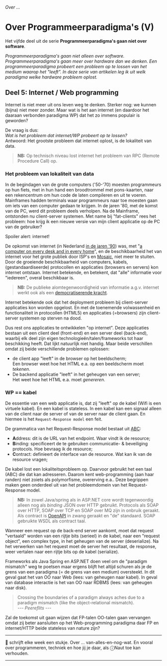 *Over ...*

# Over Programmeerparadigma's (V)

Het vijfde deel uit de serie **Programmeerparadigma's gaan niet over software**. 

*Programmeerparadigma's gaan niet alleen over software. Programmeerparadigma's gaan meer over hardware dan we denken. Een programmeerparadigma probeert een probleem op te lossen van het medium waarop het "leeft". In deze serie van artikelen leg ik uit welk paradigma welke hardware probleem oplost.*

## Deel 5: Internet / Web programming

Internet is niet meer uit ons leven weg te denken. Sterker nog: we kunnen (bijna) niet meer zonder. Maar wat is het aan internet (en daardoor het daaraan verbonden paradigma WP) dat het zo immens populair is geworden?

De vraag is dus:<br/>
*Wat is het probleem dat internet/WP probeert op te lossen?*<br/>
Antwoord: Het grootste probleem dat internet oplost, is de lokaliteit van data.

> **NB:** Op technisch niveau lost internet het probleem van RPC (Remote Procedure Call) op.

### Het probleem van lokaliteit van data

In de begindagen van de grote computers ('50-'70) moesten programmeurs op hun fiets, met in hun hand een broodtrommel met pons-kaarten, naar een rekencentrum om hun code de laten compileren en uit te voeren. Mainframes hadden terminals waar programmeurs naar toe moesten gaan om iets van een computer gedaan te krijgen. In de jaren '80, met de komst van de PC, werd dit probleem deels verholpen. Na de Mainframe, ontstonden nu client-server systemen. Met name bij "fat-clients" rees het probleem: hoe krijg ik een nieuwe versie van mijn client applicatie op de PC van de gebruiker? 

Spoiler alert: internet!

De opkomst van internet (in Nederland [in de jaren '90](https://nl.wikipedia.org/wiki/Geschiedenis_van_het_internet_in_Nederland)) was, met "[a computer on every desk and in every home](https://www.businessinsider.nl "De mission statement van Microsoft in '80 & `90")", en de beschikbaarheid het van internet voor het grote publiek door ISP's en [Mosaic](https://nl.wikipedia.org/wiki/Mosaic_(browser)), niet meer te stuiten. Door de groeiende beschikbaarheid van computers, kabels, (gestandaardiseerde) protocollen en applicaties (browsers en servers) kon internet ontstaan. Internet betekende, en betekent, dat "alle" informatie voor "iedereen", overal beschikbaar is.

> **NB:** De publieke alomtegenwoordigheid van informatie a.g.v. internet werkt ook als een [democratiserende kracht](https://assets.cambridge.org/97811070/49130/excerpt/9781107049130_excerpt.pdf).

Internet betekende ook dat het deployment probleem bij client-server applicaties kon worden opgelost. En met de toenemende volwassenheid en functionaliteit in protocollen (HTML5) en applicaties (=browsers) zijn client-server systemen op sterven na dood.

Dus rest ons applicaties te ontwikkelen "op internet". Deze applicaties bestaan uit een client deel (front-end) en een server deel (back-end), waarbij elk deel zijn eigen technologieën/talen/frameworks tot haar beschikking heeft. Dat lijkt natuurlijk niet handig. Maar beide verschillen omdat zij beide verschillende problemen oplossen: 

* de client app "leeft" in de browser op het beeldscherm;<br/>Een browser weet hoe het HTML e.a. op een beeldscherm moet *tekenen*.
* De backend applicatie "leeft" in het geheugen van een server;<br/>Het weet hoe het HTML e.a. moet *genereren*.

### WP == kabel

De essentie van een web applicatie is, dat zij "leeft" op de kabel (Wifi is een virtuele kabel). En een kabel is stateless. In een kabel kan een signaal alleen van de client naar de server of van de server naar de client gaan. En hiermee is het `Request-Response model` een feit.

De grammatica van het Request-Response model bestaat uit [ABC](https://en.wikipedia.org/wiki/Windows_Communication_Foundation):

* **A**ddress: dit is de URL van het endpoint. Waar vindt ik de resource;
* **B**inding: specificeert de te gebruiken communicatie- & beveiliging protocols. Hoe bevraag ik de resource;
* **C**ontract: definieert de interface van de resource. Wat kan ik van de resource vragen;

De kabel lost een lokaliteitsprobleem op. Daarvoor gebruikt het een taal (ABC) die dat kan adresseren. Daarom kent web-programming (aan haar randen) niet zoiets als polymorfisme, overerving e.a.. Deze begrippen maken geen onderdeel uit van het probleemdomein van het Request-Response model. 

> **NB:** In zowel Java/spring als in ASP.NET core wordt tegenwoordig alleen nog als *binding* JSON over HTTP gebruikt. Protocols als SOAP over HTTP, SOAP over TCP en SOAP over MQ zijn in onbruik geraakt. Als contract is [OpenAPI](https://www.openapis.org/) in zwang geraakt en "de" standaard. SOAP gebruikte WSDL als contract taal.

Wanneer een request op de back-end server aankomt, moet dat request "vertaald" worden van een rijtje bits (serieel) in de kabel, naar een "request object", een complex type, in het geheugen van de server (deserialize). Na het verwerken van het request moet de server het resultaat, de response, weer vertalen naar een rijtje bits op de kabel (serialize). 

Frameworks als Java Spring en ASP.NET doen veel om de "paradigm mismatch" weg te poetsen maar ergens blijft het altijd schuren als je de grens van een paradigma (= de grens van een medium) oversteekt. In dit geval gaat het van OO naar Web (lees: van geheugen naar kabel). In geval van database interactie is het van OO naar RDBMS (lees: van geheugen naar disk).

> Crossing the boundaries of a paradigm always aches due to a paradigm mismatch (like the object-relational mismatch).<br/>*--- Peereflits ---*

Zal de toekomst uit gaan wijzen dat FP-talen OO-talen gaan vervangen omdat zij beter aansluiten op het Web-programming paradigma daar FP en internet/HTTP beide stateless van nature zijn?


---

🍐 schrijft elke week een stukje. Over ... van-alles-en-nog-wat. 
En vooral over programmeren, techniek en hoe jij je daar, als &#9432;Naut toe kan verhouden.

---
